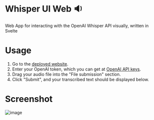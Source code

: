 # Whisper UI Web 🔉
Web App for interacting with the OpenAI Whisper API visually, written in Svelte

# Usage
1. Go to the [deployed website](https://whisper.antonaparin.com).
2. Enter your OpenAI token, which you can get at [OpenAI API keys](https://platform.openai.com/account/api-keys).
3. Drag your audio file into the "File submission" section.
4. Click "Submit", and your transcribed text should be displayed below.

# Screenshot
![image](https://github.com/Antosser/whisper-ui-web/assets/71790328/c6f5dac8-1420-46e0-9ac8-8254e49421b9)
